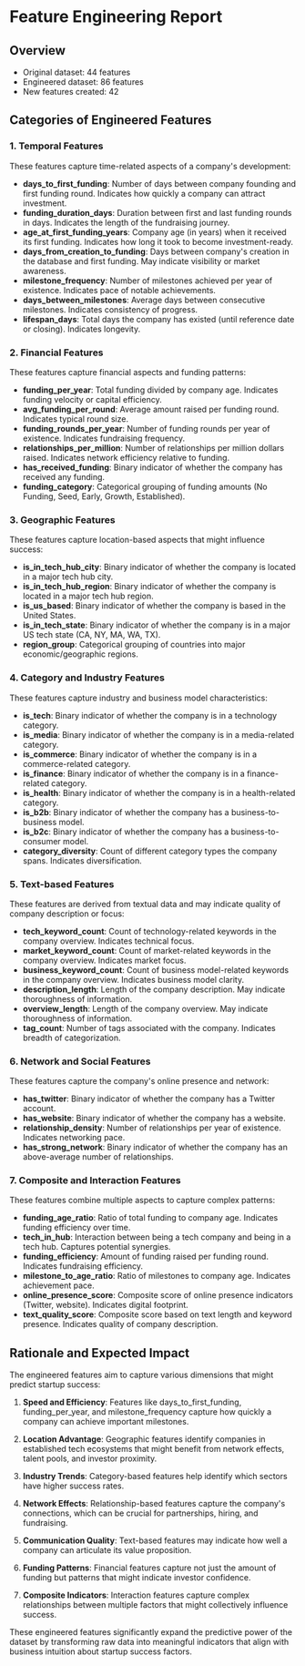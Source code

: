 # Feature Engineering Report

## Overview

* Original dataset: 44 features
* Engineered dataset: 86 features
* New features created: 42

## Categories of Engineered Features

### 1. Temporal Features

These features capture time-related aspects of a company's development:

* **days_to_first_funding**: Number of days between company founding and first funding round. Indicates how quickly a company can attract investment.
* **funding_duration_days**: Duration between first and last funding rounds in days. Indicates the length of the fundraising journey.
* **age_at_first_funding_years**: Company age (in years) when it received its first funding. Indicates how long it took to become investment-ready.
* **days_from_creation_to_funding**: Days between company's creation in the database and first funding. May indicate visibility or market awareness.
* **milestone_frequency**: Number of milestones achieved per year of existence. Indicates pace of notable achievements.
* **days_between_milestones**: Average days between consecutive milestones. Indicates consistency of progress.
* **lifespan_days**: Total days the company has existed (until reference date or closing). Indicates longevity.

### 2. Financial Features

These features capture financial aspects and funding patterns:

* **funding_per_year**: Total funding divided by company age. Indicates funding velocity or capital efficiency.
* **avg_funding_per_round**: Average amount raised per funding round. Indicates typical round size.
* **funding_rounds_per_year**: Number of funding rounds per year of existence. Indicates fundraising frequency.
* **relationships_per_million**: Number of relationships per million dollars raised. Indicates network efficiency relative to funding.
* **has_received_funding**: Binary indicator of whether the company has received any funding.
* **funding_category**: Categorical grouping of funding amounts (No Funding, Seed, Early, Growth, Established).

### 3. Geographic Features

These features capture location-based aspects that might influence success:

* **is_in_tech_hub_city**: Binary indicator of whether the company is located in a major tech hub city.
* **is_in_tech_hub_region**: Binary indicator of whether the company is located in a major tech hub region.
* **is_us_based**: Binary indicator of whether the company is based in the United States.
* **is_in_tech_state**: Binary indicator of whether the company is in a major US tech state (CA, NY, MA, WA, TX).
* **region_group**: Categorical grouping of countries into major economic/geographic regions.

### 4. Category and Industry Features

These features capture industry and business model characteristics:

* **is_tech**: Binary indicator of whether the company is in a technology category.
* **is_media**: Binary indicator of whether the company is in a media-related category.
* **is_commerce**: Binary indicator of whether the company is in a commerce-related category.
* **is_finance**: Binary indicator of whether the company is in a finance-related category.
* **is_health**: Binary indicator of whether the company is in a health-related category.
* **is_b2b**: Binary indicator of whether the company has a business-to-business model.
* **is_b2c**: Binary indicator of whether the company has a business-to-consumer model.
* **category_diversity**: Count of different category types the company spans. Indicates diversification.

### 5. Text-based Features

These features are derived from textual data and may indicate quality of company description or focus:

* **tech_keyword_count**: Count of technology-related keywords in the company overview. Indicates technical focus.
* **market_keyword_count**: Count of market-related keywords in the company overview. Indicates market focus.
* **business_keyword_count**: Count of business model-related keywords in the company overview. Indicates business model clarity.
* **description_length**: Length of the company description. May indicate thoroughness of information.
* **overview_length**: Length of the company overview. May indicate thoroughness of information.
* **tag_count**: Number of tags associated with the company. Indicates breadth of categorization.

### 6. Network and Social Features

These features capture the company's online presence and network:

* **has_twitter**: Binary indicator of whether the company has a Twitter account.
* **has_website**: Binary indicator of whether the company has a website.
* **relationship_density**: Number of relationships per year of existence. Indicates networking pace.
* **has_strong_network**: Binary indicator of whether the company has an above-average number of relationships.

### 7. Composite and Interaction Features

These features combine multiple aspects to capture complex patterns:

* **funding_age_ratio**: Ratio of total funding to company age. Indicates funding efficiency over time.
* **tech_in_hub**: Interaction between being a tech company and being in a tech hub. Captures potential synergies.
* **funding_efficiency**: Amount of funding raised per funding round. Indicates fundraising efficiency.
* **milestone_to_age_ratio**: Ratio of milestones to company age. Indicates achievement pace.
* **online_presence_score**: Composite score of online presence indicators (Twitter, website). Indicates digital footprint.
* **text_quality_score**: Composite score based on text length and keyword presence. Indicates quality of company description.

## Rationale and Expected Impact

The engineered features aim to capture various dimensions that might predict startup success:

1. **Speed and Efficiency**: Features like days_to_first_funding, funding_per_year, and milestone_frequency capture how quickly a company can achieve important milestones.

2. **Location Advantage**: Geographic features identify companies in established tech ecosystems that might benefit from network effects, talent pools, and investor proximity.

3. **Industry Trends**: Category-based features help identify which sectors have higher success rates.

4. **Network Effects**: Relationship-based features capture the company's connections, which can be crucial for partnerships, hiring, and fundraising.

5. **Communication Quality**: Text-based features may indicate how well a company can articulate its value proposition.

6. **Funding Patterns**: Financial features capture not just the amount of funding but patterns that might indicate investor confidence.

7. **Composite Indicators**: Interaction features capture complex relationships between multiple factors that might collectively influence success.

These engineered features significantly expand the predictive power of the dataset by transforming raw data into meaningful indicators that align with business intuition about startup success factors.